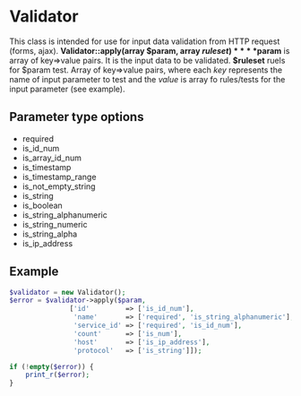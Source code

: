# Validator
This class is intended for use for input data validation from HTTP request (forms, ajax).
**Validator::apply(array $param, array $ruleset)**
**$param** is array of key=>value pairs. It is the input data to be validated.
**$ruleset** ruels for $param test. Array of key=>value pairs, where each *key* represents the name of input parameter to test and the *value* is array fo rules/tests for the input parameter (see example).
## Parameter type options
* required
* is_id_num
* is_array_id_num
* is_timestamp
* is_timestamp_range
* is_not_empty_string
* is_string
* is_boolean
* is_string_alphanumeric
* is_string_numeric
* is_string_alpha
* is_ip_address
## Example
```php
$validator = new Validator();
$error = $validator->apply($param,
			   ['id'         => ['is_id_num'],
			    'name'       => ['required', 'is_string_alphanumeric'],
			    'service_id' => ['required', 'is_id_num'],
			    'count'      => ['is_num'],
			    'host'       => ['is_ip_address'],
			    'protocol'   => ['is_string']]);

if (!empty($error)) {
    print_r($error);
}
```

